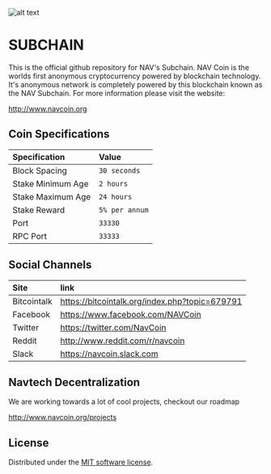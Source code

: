 ![alt text](https://raw.githubusercontent.com/navcoindev/navcoin-media/master/logo/logo-extended.png "Logo text 2")
# SUBCHAIN
This is the official github repository for NAV's Subchain. NAV Coin is the worlds first anonymous cryptocurrency powered by blockchain technology. It's anonymous network is completely powered by this blockchain known as the NAV Subchain. For more information please visit the website:

http://www.navcoin.org

## Coin Specifications

| Specification | Value |
|:-----------|:-----------|
| Block Spacing | `30 seconds` |
| Stake Minimum Age | `2 hours` |
| Stake Maximum Age | `24 hours` |
| Stake Reward | `5% per annum` |
| Port | `33330` |
| RPC Port | `33333` |

## Social Channels

| Site | link |
|:-----------|:-----------|
| Bitcointalk | https://bitcointalk.org/index.php?topic=679791 |
| Facebook | https://www.facebook.com/NAVCoin |
| Twitter | https://twitter.com/NavCoin |
| Reddit | http://www.reddit.com/r/navcoin |
| Slack | https://navcoin.slack.com |

## Navtech Decentralization

We are working towards a lot of cool projects, checkout our roadmap

http://www.navcoin.org/projects


License
---------------------
Distributed under the [MIT software license](http://www.opensource.org/licenses/mit-license.php).
